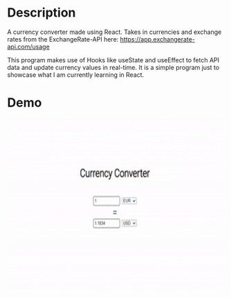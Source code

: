 # Description

A currency converter made using React. Takes in currencies and exchange rates from the ExchangeRate-API here: https://app.exchangerate-api.com/usage

This program makes use of Hooks like useState and useEffect to fetch API data and update currency values in real-time. It is a simple program just to showcase what I am currently learning in React.

# Demo

<img alt="" src="currencyconverterdemo.gif" height="400" width="600">

